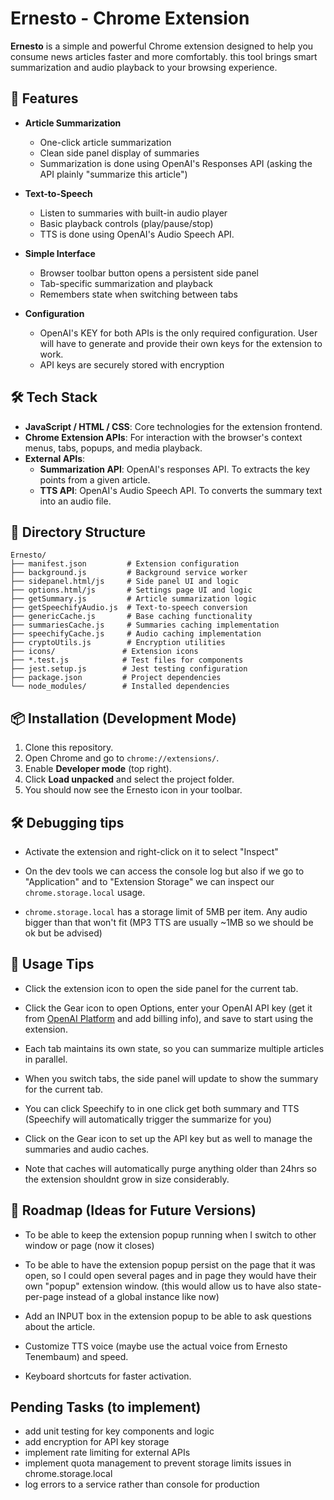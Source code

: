# Ernesto - Chrome Extension

**Ernesto** is a simple and powerful Chrome extension designed to help you consume news articles faster and more comfortably. this tool brings smart summarization and audio playback to your browsing experience.

## 🚀 Features

- **Article Summarization**

  - One-click article summarization
  - Clean side panel display of summaries
  - Summarization is done using OpenAI's Responses API (asking the API plainly "summarize this article")

- **Text-to-Speech**

  - Listen to summaries with built-in audio player
  - Basic playback controls (play/pause/stop)
  - TTS is done using OpenAI's Audio Speech API.

- **Simple Interface**

  - Browser toolbar button opens a persistent side panel
  - Tab-specific summarization and playback
  - Remembers state when switching between tabs

- **Configuration**
  - OpenAI's KEY for both APIs is the only required configuration. User will have to generate and provide their own keys for the extension to work.
  - API keys are securely stored with encryption

## 🛠️ Tech Stack

- **JavaScript / HTML / CSS**: Core technologies for the extension frontend.
- **Chrome Extension APIs**: For interaction with the browser's context menus, tabs, popups, and media playback.
- **External APIs**:
  - **Summarization API**: OpenAI's responses API. To extracts the key points from a given article.
  - **TTS API**: OpenAI's Audio Speech API. To converts the summary text into an audio file.

## 📁 Directory Structure

```
Ernesto/
├── manifest.json         # Extension configuration
├── background.js         # Background service worker
├── sidepanel.html/js     # Side panel UI and logic
├── options.html/js       # Settings page UI and logic
├── getSummary.js         # Article summarization logic
├── getSpeechifyAudio.js  # Text-to-speech conversion
├── genericCache.js       # Base caching functionality
├── summariesCache.js     # Summaries caching implementation
├── speechifyCache.js     # Audio caching implementation
├── cryptoUtils.js        # Encryption utilities
├── icons/               # Extension icons
├── *.test.js            # Test files for components
├── jest.setup.js        # Jest testing configuration
├── package.json         # Project dependencies
└── node_modules/        # Installed dependencies
```

## 📦 Installation (Development Mode)

1. Clone this repository.
2. Open Chrome and go to `chrome://extensions/`.
3. Enable **Developer mode** (top right).
4. Click **Load unpacked** and select the project folder.
5. You should now see the Ernesto icon in your toolbar.

## 🛠️ Debugging tips

- Activate the extension and right-click on it to select "Inspect"

- On the dev tools we can access the console log but also if we go to "Application" and to "Extension Storage" we can inspect our `chrome.storage.local` usage.

- `chrome.storage.local` has a storage limit of 5MB per item. Any audio bigger than that won't fit (MP3 TTS are usually ~1MB so we should be ok but be advised)

## 📝 Usage Tips

- Click the extension icon to open the side panel for the current tab.

- Click the Gear icon to open Options, enter your OpenAI API key (get it from [OpenAI Platform](https://platform.openai.com/api-keys) and add billing info), and save to start using the extension.

- Each tab maintains its own state, so you can summarize multiple articles in parallel.

- When you switch tabs, the side panel will update to show the summary for the current tab.

- You can click Speechify to in one click get both summary and TTS (Speechify will automatically trigger the summarize for you)

- Click on the Gear icon to set up the API key but as well to manage the summaries and audio caches.

- Note that caches will automatically purge anything older than 24hrs so the extension shouldnt grow in size considerably.

## 📅 Roadmap (Ideas for Future Versions)

- To be able to keep the extension popup running when I switch to other window or page (now it closes)

- To be able to have the extension popup persist on the page that it was open, so I could open several pages and in page they would have their own "popup" extension window. (this would allow us to have also state-per-page instead of a global instance like now)

- Add an INPUT box in the extension popup to be able to ask questions about the article.

- Customize TTS voice (maybe use the actual voice from Ernesto Tenembaum) and speed.

- Keyboard shortcuts for faster activation.

## Pending Tasks (to implement)

- add unit testing for key components and logic
- add encryption for API key storage
- implement rate limiting for external APIs
- implement quota management to prevent storage limits issues in chrome.storage.local
- log errors to a service rather than console for production
